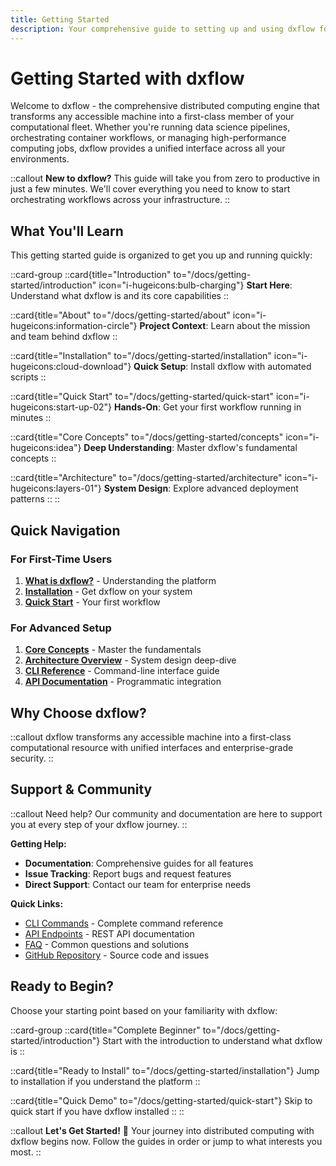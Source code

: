 ```yaml
---
title: Getting Started
description: Your comprehensive guide to setting up and using dxflow for distributed computing and workflow orchestration
---
```


# Getting Started with dxflow

Welcome to dxflow - the comprehensive distributed computing engine that transforms any accessible machine into a first-class member of your computational fleet. Whether you're running data science pipelines, orchestrating container workflows, or managing high-performance computing jobs, dxflow provides a unified interface across all your environments.

::callout
**New to dxflow?** This guide will take you from zero to productive in just a few minutes. We'll cover everything you need to know to start orchestrating workflows across your infrastructure.
::

## What You'll Learn

This getting started guide is organized to get you up and running quickly:

::card-group
  ::card{title="Introduction" to="/docs/getting-started/introduction" icon="i-hugeicons:bulb-charging"}
  **Start Here**: Understand what dxflow is and its core capabilities
  ::

  ::card{title="About" to="/docs/getting-started/about" icon="i-hugeicons:information-circle"}
  **Project Context**: Learn about the mission and team behind dxflow
  ::

  ::card{title="Installation" to="/docs/getting-started/installation" icon="i-hugeicons:cloud-download"}
  **Quick Setup**: Install dxflow with automated scripts
  ::

  ::card{title="Quick Start" to="/docs/getting-started/quick-start" icon="i-hugeicons:start-up-02"}
  **Hands-On**: Get your first workflow running in minutes
  ::

  ::card{title="Core Concepts" to="/docs/getting-started/concepts" icon="i-hugeicons:idea"}
  **Deep Understanding**: Master dxflow's fundamental concepts
  ::

  ::card{title="Architecture" to="/docs/getting-started/architecture" icon="i-hugeicons:layers-01"}
  **System Design**: Explore advanced deployment patterns
  ::
::

## Quick Navigation

### For First-Time Users
1. **[What is dxflow?](/docs/getting-started/introduction)** - Understanding the platform
2. **[Installation](/docs/getting-started/installation)** - Get dxflow on your system
3. **[Quick Start](/docs/getting-started/quick-start)** - Your first workflow

### For Advanced Setup
1. **[Core Concepts](/docs/getting-started/concepts)** - Master the fundamentals
2. **[Architecture Overview](/docs/getting-started/architecture)** - System design deep-dive
3. **[CLI Reference](/docs/cli)** - Command-line interface guide
4. **[API Documentation](/docs/api)** - Programmatic integration

## Why Choose dxflow?

::callout
dxflow transforms any accessible machine into a first-class computational resource with unified interfaces and enterprise-grade security.
::

## Support & Community

::callout
Need help? Our community and documentation are here to support you at every step of your dxflow journey.
::

**Getting Help:**
- **Documentation**: Comprehensive guides for all features
- **Issue Tracking**: Report bugs and request features
- **Direct Support**: Contact our team for enterprise needs

**Quick Links:**
- [CLI Commands](/docs/cli) - Complete command reference
- [API Endpoints](/docs/api) - REST API documentation
- [FAQ](/docs/faqs) - Common questions and solutions
- [GitHub Repository](https://github.com/diphyx/dxflow) - Source code and issues

## Ready to Begin?

Choose your starting point based on your familiarity with dxflow:

::card-group
  ::card{title="Complete Beginner" to="/docs/getting-started/introduction"}
  Start with the introduction to understand what dxflow is
  ::

  ::card{title="Ready to Install" to="/docs/getting-started/installation"}
  Jump to installation if you understand the platform
  ::

  ::card{title="Quick Demo" to="/docs/getting-started/quick-start"}
  Skip to quick start if you have dxflow installed
  ::
::

::callout
**Let's Get Started!** 🎉
Your journey into distributed computing with dxflow begins now. Follow the guides in order or jump to what interests you most.
::
